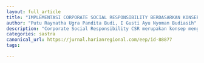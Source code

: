 ```yaml
---
layout: full_article
title: "IMPLEMENTASI CORPORATE SOCIAL RESPONSIBILITY BERDASARKAN KONSEP TRI HITA KARANA PADA HOTEL BALI TROPIC NUSA DUA"
author: "Putu Raynatha Ugra Pandita Budi, I Gusti Ayu Nyoman Budiasih"
description: "Corporate Social Responsibility CSR merupakan konsep mengenai usaha yang dijalankan suatu lembagaperusahaan sebagai kewajiban pada stakeholders dan lingkungan sekita"
categories: sastra
canonical_url: https://jurnal.harianregional.com/eep/id-88877
tags:

---
```


<object data="{ site.url }{ site.baseurl }/_pdfs/IMPLEMENTASI CORPORATE SOCIAL RESPONSIBILITY BERDASARKAN KONSEP TRI HITA KARANA PADA HOTEL BALI TROPIC NUSA DUA.pdf" width="1000" height="1000" type="application/pdf"></object>
